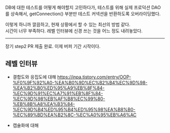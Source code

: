DB에 대한 테스트를 어떻게 해야할지 고민하다가,
테스트를 위해 실제 프로덕션 DAO를 상속해서, getConnection() 부분만 테스트 커넥션을 반환하도록 오버라이딩했다.

이렇게 하니까 깔끔하고, 현재 상황에서 할 수 있는 최선의 방법 같다.  
시간이 너무 부족하다. 레벨 인터뷰에 신경 쓰는 것을 어느 정도 내려놓았다.


---

 장기 step2 PR 제출 완료.
 이제 버퍼 기간 시작이다.



## 레벨 인터뷰
- 결합도와 응집도에 대해
https://inpa.tistory.com/entry/OOP-%F0%9F%92%A0-%EA%B0%9D%EC%B2%B4%EC%9D%98-%EA%B2%B0%ED%95%A9%EB%8F%84-%EC%9D%91%EC%A7%91%EB%8F%84-%EC%9D%98%EB%AF%B8%EC%99%80-%EB%8B%A8%EA%B3%84-%EC%9D%B4%ED%95%B4%ED%95%98%EA%B8%B0-%EC%89%BD%EA%B2%8C-%EC%A0%95%EB%A6%AC


- 캡슐화에 대해

